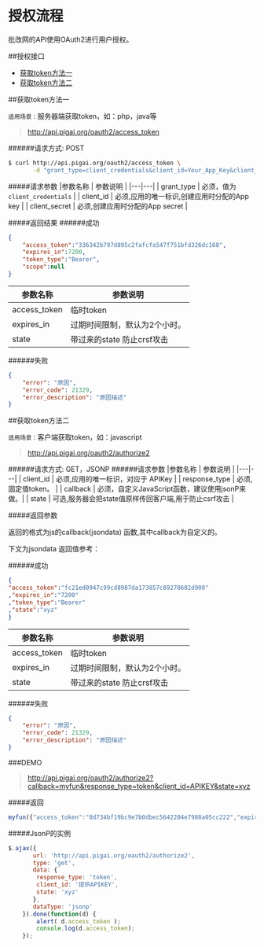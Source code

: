 # 授权流程
批改网的API使用OAuth2进行用户授权。

##授权接口
+ [获取token方法一](#获取token方法一)
+ [获取token方法二](#获取token方法二)

##获取token方法一

`适用场景：`服务器端获取token，如：php，java等

>http://api.pigai.org/oauth2/access_token

######请求方式: POST
```bash
$ curl http://api.pigai.org/oauth2/access_token \
       -d "grant_type=client_credentials&client_id=Your_App_Key&client_secret=Your_App_Secret"
```
#####请求参数
|参数名称 | 参数说明 |
|---|---|
| grant_type | 必须，值为`client_credentials` |
| client_id | 必须,应用的唯一标识,创建应用时分配的App key |
| client_secret | 必须,创建应用时分配的App secret |

#####返回结果
######成功
```json
{
    "access_token":"336342b797d895c2fafcfa547f751bfd326dc168",
    "expires_in":7200,
    "token_type":"Bearer",
    "scope":null
}
```
|参数名称 | 参数说明 |
|---|---|
| access_token | 临时token |
| expires_in | 过期时间限制，默认为2个小时。 |
| state | 带过来的state 防止crsf攻击 |
######失败
```json
{
    "error": "原因",
    "error_code": 21329,
    "error_description": "原因描述"
}
```

##获取token方法二

`适用场景：`客户端获取token，如：javascript

>http://api.pigai.org/oauth2/authorize2

######请求方式: GET，JSONP
######请求参数
|参数名称 | 参数说明 |
|---|---|
| client_id | 必须,应用的唯一标识，对应于 APIKey |
| response_type | 必须,固定值token。 |
| callback | 必须，自定义JavaScript函数，建议使用jsonP来做。|
| state | 可选,服务器会把state值原样传回客户端,用于防止csrf攻击 |

#####返回参数

返回的格式为js的callback(jsondata) 函数,其中callback为自定义的。

下文为jsondata 返回值参考：

######成功
```json
{
"access_token":"fc21ed0947c99cd8987da173857c89278682d908"
,"expires_in":"7200"
,"token_type":"Bearer"
,"state":"xyz"
}
```
|参数名称 | 参数说明 |
|---|---|
| access_token | 临时token |
| expires_in | 过期时间限制，默认为2个小时。 |
| state | 带过来的state 防止crsf攻击 |

######失败
```json
{
    "error": "原因",
    "error_code": 21329,
    "error_description": "原因描述"
}
```

###DEMO

  >http://api.pigai.org/oauth2/authorize2?callback=myfun&response_type=token&client_id=APIKEY&state=xyz

#####返回

```js
myfun({"access_token":"8d734bf19bc9e7b0dbec5642204e7988a05cc222","expires_in":"7200","token_type":"Bearer","state":"xyz"})
```

#####JsonP的实例

```js
$.ajax({
	   url: 'http://api.pigai.org/oauth2/authorize2',
	   type: 'get',
	   data: {
		response_type: 'token',
		client_id: '提供APIKEY',
		state: 'xyz'
	   },
	   dataType: 'jsonp'
	}).done(function(d) {
		alert( d.access_token );
		console.log(d.access_token);
	});
```
